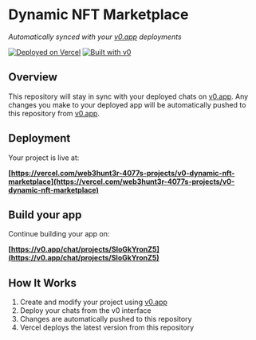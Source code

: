 # Dynamic NFT Marketplace

*Automatically synced with your [v0.app](https://v0.app) deployments*

[![Deployed on Vercel](https://img.shields.io/badge/Deployed%20on-Vercel-black?style=for-the-badge&logo=vercel)](https://vercel.com/web3hunt3r-4077s-projects/v0-dynamic-nft-marketplace)
[![Built with v0](https://img.shields.io/badge/Built%20with-v0.app-black?style=for-the-badge)](https://v0.app/chat/projects/SloGkYronZ5)

## Overview

This repository will stay in sync with your deployed chats on [v0.app](https://v0.app).
Any changes you make to your deployed app will be automatically pushed to this repository from [v0.app](https://v0.app).

## Deployment

Your project is live at:

**[https://vercel.com/web3hunt3r-4077s-projects/v0-dynamic-nft-marketplace](https://vercel.com/web3hunt3r-4077s-projects/v0-dynamic-nft-marketplace)**

## Build your app

Continue building your app on:

**[https://v0.app/chat/projects/SloGkYronZ5](https://v0.app/chat/projects/SloGkYronZ5)**

## How It Works

1. Create and modify your project using [v0.app](https://v0.app)
2. Deploy your chats from the v0 interface
3. Changes are automatically pushed to this repository
4. Vercel deploys the latest version from this repository